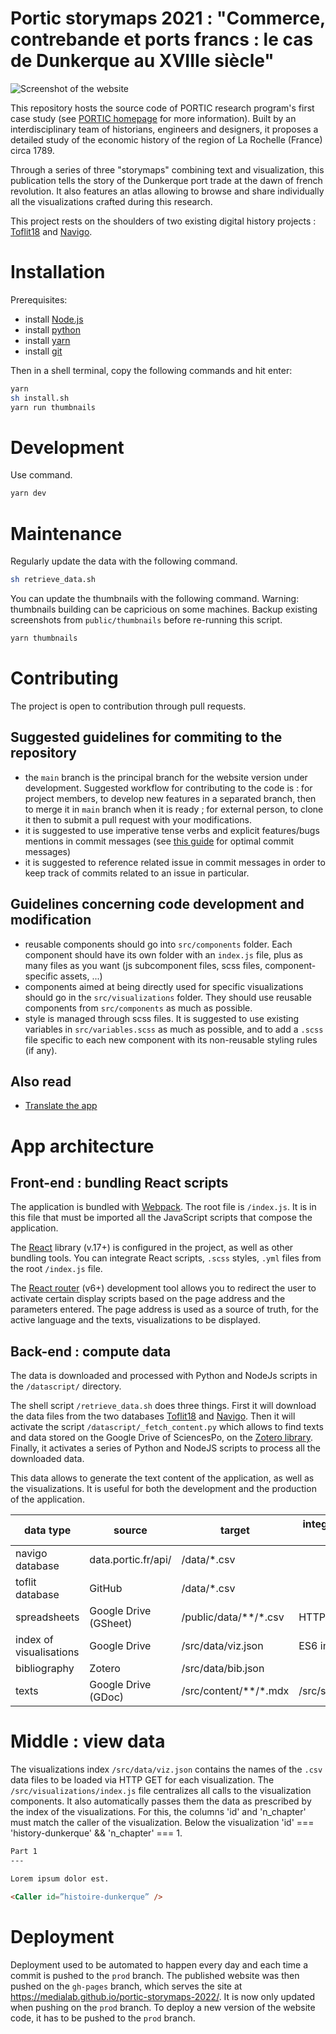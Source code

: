 # Portic storymaps 2021 : "Commerce, contrebande et ports francs : le cas de Dunkerque au XVIIIe siècle"

![Screenshot of the website](https://medialab.github.io/portic-storymaps-2022/thumbnails/dunkerque-rs.png)

This repository hosts the source code of PORTIC research program's first case study (see [PORTIC homepage](https://anr.portic.fr/) for more information). Built by an interdisciplinary team of historians, engineers and designers, it proposes a detailed study of the economic history of the region of La Rochelle (France) circa 1789.

Through a series of three "storymaps" combining text and visualization, this publication tells the story of the Dunkerque port trade at the dawn of french revolution. It also features an atlas allowing to browse and share individually all the visualizations crafted during this research.

This project rests on the shoulders of two existing digital history projects : [Toflit18](http://toflit18.medialab.sciences-po.fr/#/home) and [Navigo](http://navigocorpus.org/).

# Installation

Prerequisites:

* install [Node.js](https://nodejs.org/)
* install [python](https://www.python.org/)
* install [yarn](https://yarnpkg.com/)
* install [git](https://git-scm.com/book/en/v2/Getting-Started-Installing-Git)

Then in a shell terminal, copy the following commands and hit enter:

```bash
yarn
sh install.sh
yarn run thumbnails
```

# Development

Use command.


```bash
yarn dev
```

# Maintenance

Regularly update the data with the following command.

```bash
sh retrieve_data.sh
```

You can update the thumbnails with the following command. Warning: thumbnails building can be capricious on some machines. Backup existing screenshots from `public/thumbnails` before re-running this script.


```bash
yarn thumbnails
```

# Contributing

The project is open to contribution through pull requests.

## Suggested guidelines for commiting to the repository

- the `main` branch is the principal branch for the website version under development. Suggested workflow for contributing to the code is : for project members, to develop new features in a separated branch, then to merge it in `main` branch when it is ready ; for external person, to clone it then to submit a pull request with your modifications.
- it is suggested to use imperative tense verbs and explicit features/bugs mentions in commit messages (see [this guide](https://gist.github.com/luismts/495d982e8c5b1a0ced4a57cf3d93cf60) for optimal commit messages)
- it is suggested to reference related issue in commit messages in order to keep track of commits related to an issue in particular.

## Guidelines concerning code development and modification

- reusable components should go into `src/components` folder. Each component should have its own folder with an `index.js` file, plus as many files as you want (js subcomponent files, scss files, component-specific assets, ...)
- components aimed at being directly used for specific visualizations should go in the `src/visualizations` folder. They should use reusable components from `src/components` as much as possible.
- style is managed through scss files. It is suggested to use existing variables in `src/variables.scss` as much as possible, and to add a `.scss` file specific to each new component with its non-reusable styling rules (if any).

## Also read

- [Translate the app](./src/i18n/README.md)

# App architecture

## Front-end : bundling React scripts

The application is bundled with [Webpack](https://webpack.js.org/). The root file is `/index.js`. It is in this file that must be imported all the JavaScript scripts that compose the application.

The [React](https://reactjs.org/) library (v.17+) is configured in the project, as well as other bundling tools. You can integrate React scripts, `.scss` styles, `.yml` files from the root `/index.js` file.

The [React router](https://reactrouter.com/) (v6+) development tool allows you to redirect the user to activate certain display scripts based on the page address and the parameters entered. The page address is used as a source of truth, for the active language and the texts, visualizations to be displayed.

## Back-end : compute data

The data is downloaded and processed with Python and NodeJs scripts in the `/datascript/` directory.

The shell script `/retrieve_data.sh` does three things. First it will download the data files from the two databases [Toflit18](http://toflit18.medialab.sciences-po.fr/#/home) and [Navigo](http://navigocorpus.org/). Then it will activate the script `/datascript/_fetch_content.py` which allows to find texts and data stored on the Google Drive of SciencesPo, on the [Zotero library](https://www.zotero.org/groups/4690289/portic-storymap-2022/library). Finally, it activates a series of Python and NodeJS scripts to process all the downloaded data.

This data allows to generate the text content of the application, as well as the visualizations. It is useful for both the development and the production of the application.

| data type               | source                | target                | integration on app | downloading                   |
|-------------------------|-----------------------|-----------------------|--------------------|-------------------------------|
| navigo database         | data.portic.fr/api/   | /data/*.csv           |                    | /retrieve_data.sh             |
| toflit database         | GitHub                | /data/*.csv           |                    | /retrieve_data.sh             |
| spreadsheets            | Google Drive (GSheet) | /public/data/**/*.csv | HTTP GET           | /datascript/_fetch_content.py |
| index of visualisations | Google Drive          | /src/data/viz.json    | ES6 import         | /datascript/_fetch_content.py |
| bibliography            | Zotero                | /src/data/bib.json    |                    | /datascript/_fetch_content.py |
| texts                   | Google Drive (GDoc)   | /src/content/**/*.mdx | /src/summary.js    | /datascript/_fetch_content.py |

# Middle : view data

The visualizations index `/src/data/viz.json` contains the names of the `.csv` data files to be loaded via HTTP GET for each visualization. The `/src/visualizations/index.js` file centralizes all calls to the visualization components. It also automatically passes them the data as prescribed by the index of the visualizations. For this, the columns 'id' and 'n_chapter' must match the caller of the visualization. Below the visualization 'id' === 'history-dunkerque' && 'n_chapter' === 1.

```md
Part 1
---

Lorem ipsum dolor est.

<Caller id=”histoire-dunkerque” />
```

# Deployment

Deployment used to be automated to happen every day and each time a commit is pushed to the `prod` branch. The published website was then pushed on the `gh-pages` branch, which serves the site at https://medialab.github.io/portic-storymaps-2022/. It is now only updated when pushing on the `prod` branch. To deploy a new version of the website code, it has to be pushed to the `prod` branch.